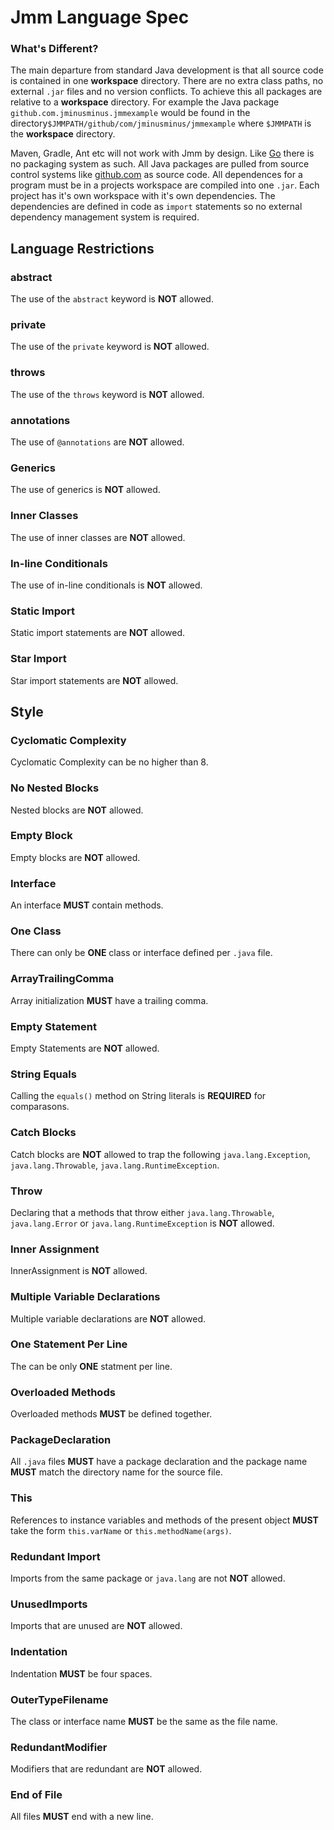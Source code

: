 # Jmm Language Spec

### What's Different?

The main departure from standard Java development is that all source code is contained in one __workspace__ directory. There are no extra class paths, no external `.jar` files and no version conflicts. To achieve this all packages are relative to a __workspace__ directory. For example the Java package `github.com.jminusminus.jmmexample` would be found in the directory`$JMMPATH/github/com/jminusminus/jmmexample` where `$JMMPATH` is the __workspace__ directory.

Maven, Gradle, Ant etc will not work with Jmm by design. Like [Go](https://golang.org/) there is no packaging system as such. All Java packages are pulled from source control systems like [github.com](https://github.com/) as source code. All dependences for a program must be in a projects workspace are compiled into one `.jar`. Each project has it's own workspace with it's own dependencies. The dependencies are defined in code as `import` statements so no external dependency management system is required.

## Language Restrictions

### abstract

The use of the `abstract` keyword is __NOT__ allowed.

### private

The use of the `private` keyword is __NOT__ allowed.

### throws

The use of the `throws` keyword is __NOT__ allowed.

### annotations

The use of `@annotations` are __NOT__ allowed.

### Generics

The use of generics is __NOT__ allowed.

### Inner Classes

The use of inner classes are __NOT__ allowed.

### In-line Conditionals

The use of in-line conditionals is __NOT__ allowed.

### Static Import

Static import statements are __NOT__ allowed.

### Star Import

Star import statements are __NOT__ allowed.

## Style

### Cyclomatic Complexity

Cyclomatic Complexity can be no higher than 8.

### No Nested Blocks

Nested blocks are __NOT__ allowed.

### Empty Block

Empty blocks are __NOT__ allowed.

### Interface

An interface __MUST__ contain methods.

### One Class

There can only be __ONE__ class or interface defined per `.java` file.

### ArrayTrailingComma

Array initialization __MUST__ have a trailing comma.

### Empty Statement

Empty Statements are __NOT__ allowed.

### String Equals

Calling the `equals()` method on String literals is __REQUIRED__ for comparasons.

### Catch Blocks

Catch blocks are __NOT__ allowed to trap the following `java.lang.Exception`, `java.lang.Throwable`, `java.lang.RuntimeException`.

### Throw

Declaring that a methods that throw either `java.lang.Throwable`, `java.lang.Error` or `java.lang.RuntimeException` is __NOT__ allowed.

### Inner Assignment

InnerAssignment is __NOT__ allowed.

### Multiple Variable Declarations

Multiple variable declarations are __NOT__ allowed.

### One Statement Per Line

The can be only __ONE__ statment per line.

### Overloaded Methods

Overloaded methods __MUST__ be defined together.

### PackageDeclaration

All `.java` files __MUST__ have a package declaration and the package name __MUST__ match the directory name for the source file.

### This

References to instance variables and methods of the present object __MUST__ take the form `this.varName` or `this.methodName(args)`.

### Redundant Import

Imports from the same package or `java.lang` are not __NOT__ allowed.

### UnusedImports

Imports that are unused are __NOT__ allowed.

### Indentation

Indentation __MUST__ be four spaces.

### OuterTypeFilename

The class or interface name __MUST__ be the same as the file name.

### RedundantModifier

Modifiers that are redundant are __NOT__ allowed.

### End of File

All files __MUST__ end with a new line.
